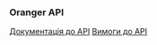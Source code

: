 ### Oranger API

[Документація до API](https://github.com/Tech-Harbor/oranger_backend/blob/dev/documentation/OrangerApiDocumentation.md)
[Вимоги до API](https://github.com/Tech-Harbor/oranger_backend/blob/dev/documentation/Requirements.md)